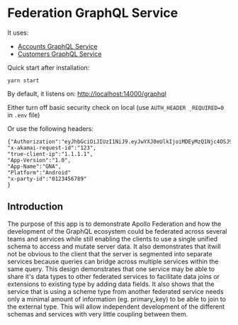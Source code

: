 # Federation GraphQL Service

It uses:

- [Accounts GraphQL Service](../gql-accounts/)
- [Customers GraphQL Service](../gql-customers/)

Quick start after installation:

```
yarn start
```

By default, it listens on: [http://localhost:14000/graphql](http://localhost:14000/graphql)

Either turn off basic security check on local (use `AUTH_HEADER _REQUIRED=0` in `.env` file)

Or use the following headers:

```
{"Authorization":"eyJhbGciOiJIUzI1NiJ9.eyJwYXJ0eUlkIjoiMDEyMzQ1Njc4OSJ9.hY9uYepgJqHtSayVDEdU4vseAcfbQfbMjdpAr7hqvF8",
"x-akamai-request-id":"123",
"true-client-ip":"1.1.1.1",
"App-Version":"1.0",
"App-Name":"GNA",
"Platform":"Android"
"x-party-id":"0123456789"
}
```

## Introduction

The purpose of this app is to demonstrate Apollo Federation and how the development of the GraphQL ecosystem could
be federated across several teams and services while still enabling the clients to use a single unified schema to access and mutate server data. It also demonstrates that itwill not be obvious to the client that the server is segmented into separate services because queries can bridge across multiple services within the same query. This design demonstrates that one service may be able to share it's data types to other federated services to facilitate data joins or extensions to existing type by adding data fields. It also shows that the service that is using a scheme type from another federated service needs only a minimal amount of information (eg. primary_key) to be able to join to the external type. This will allow independent development of the different schemas and services with very little coupling between them.
